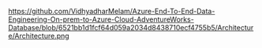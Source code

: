 https://github.com/VidhyadharMelam/Azure-End-To-End-Data-Engineering-On-prem-to-Azure-Cloud-AdventureWorks-Database/blob/6521bb1d1fcf64d059a2034d8438710ecf4755b5/Architecture/Architecture.png
